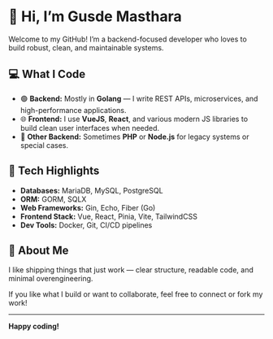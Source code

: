 # 👋 Hi, I’m Gusde Masthara

Welcome to my GitHub! I’m a backend-focused developer who loves to build robust, clean, and maintainable systems.

## 💻 What I Code

- 🟢 **Backend:** Mostly in **Golang** — I write REST APIs, microservices, and high-performance applications.
- 🌐 **Frontend:** I use **VueJS**, **React**, and various modern JS libraries to build clean user interfaces when needed.
- 🐘 **Other Backend:** Sometimes **PHP** or **Node.js** for legacy systems or special cases.

## 🔧 Tech Highlights

- **Databases:** MariaDB, MySQL, PostgreSQL
- **ORM:** GORM, SQLX
- **Web Frameworks:** Gin, Echo, Fiber (Go)
- **Frontend Stack:** Vue, React, Pinia, Vite, TailwindCSS
- **Dev Tools:** Docker, Git, CI/CD pipelines

## 🚀 About Me

I like shipping things that just work — clear structure, readable code, and minimal overengineering.

If you like what I build or want to collaborate, feel free to connect or fork my work!

---

**Happy coding!**
